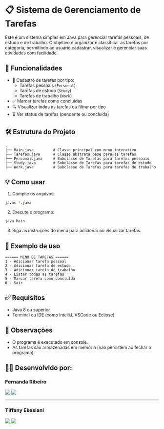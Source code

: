 # 📋 Sistema de Gerenciamento de Tarefas

Este é um sistema simples em Java para gerenciar tarefas pessoais, de estudo e de trabalho. O objetivo é organizar e classificar as tarefas por categoria, permitindo ao usuário cadastrar, visualizar e gerenciar suas atividades com facilidade.

## 🚀 Funcionalidades

- 📌 Cadastro de tarefas por tipo:
  - Tarefas pessoais (`Personal`)
  - Tarefas de estudo (`Study`)
  - Tarefas de trabalho (`Work`)
- ✅ Marcar tarefas como concluídas
- 🔍 Visualizar todas as tarefas ou filtrar por tipo
- ⌛ Ver status de tarefas (pendente ou concluída)

## 🛠️ Estrutura do Projeto

```
.
├── Main.java         # Classe principal com menu interativo
├── Tarefas.java      # Classe abstrata base para as tarefas
├── Personal.java     # Subclasse de Tarefas para tarefas pessoais
├── Study.java        # Subclasse de Tarefas para tarefas de estudo
├── Work.java         # Subclasse de Tarefas para tarefas de trabalho
```

## 💡 Como usar

1. Compile os arquivos:

```bash
javac *.java
```

2. Execute o programa:

```bash
java Main
```

3. Siga as instruções do menu para adicionar ou visualizar tarefas.

## 🧠 Exemplo de uso

```
====== MENU DE TAREFAS ======
1 - Adicionar tarefa pessoal
2 - Adicionar tarefa de estudo
3 - Adicionar tarefa de trabalho
4 - Listar todas as tarefas
5 - Marcar tarefa como concluída
6 - Sair
```

## ✅ Requisitos

- Java 8 ou superior
- Terminal ou IDE (como IntelliJ, VSCode ou Eclipse)

## 📌 Observações

- O programa é executado em console.
- As tarefas são armazenadas em memória (não persistem ao fechar o programa).



## 👩‍💻 Desenvolvido por:


### Fernanda Ribeiro

<a href="https://github.com/f3f3h" target="_blank">
  <img src="https://img.shields.io/badge/GitHub-C71585?style=for-the-badge&logo=github&logoColor=white">
</a>
<a href="https://www.linkedin.com/in/f3f3h/" target="_blank">
  <img src="https://img.shields.io/badge/LinkedIn-C71585?style=for-the-badge&logo=linkedin&logoColor=white">
</a>

---

###  Tiffany Ekesiani

<a href="https://github.com/TiffanyEkesiani" target="_blank">
  <img src="https://img.shields.io/badge/GitHub-C71585?style=for-the-badge&logo=github&logoColor=white">
</a>
<a href="https://www.linkedin.com/in/tiffanyekesiani/" target="_blank">
  <img src="https://img.shields.io/badge/LinkedIn-C71585?style=for-the-badge&logo=linkedin&logoColor=white">
</a>

</div>
